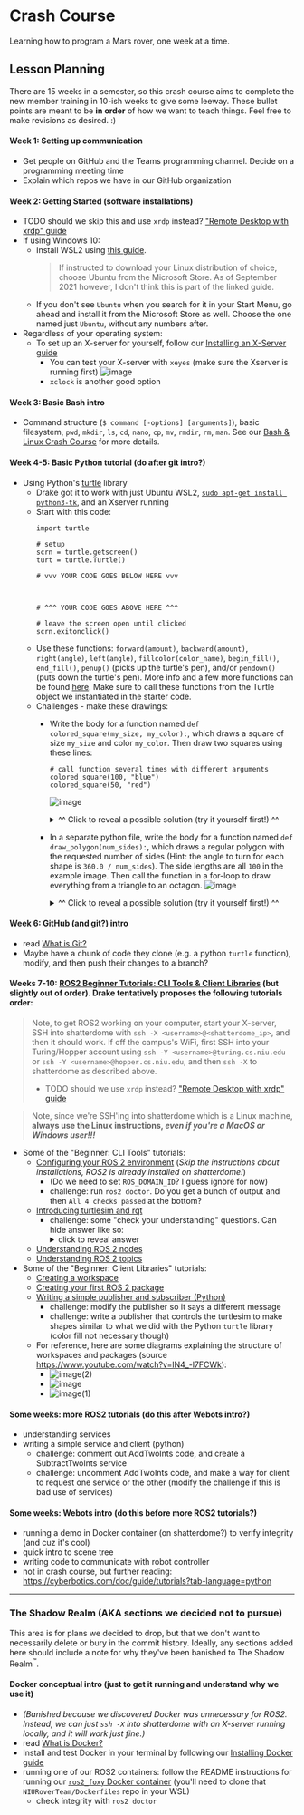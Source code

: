 # Crash Course
Learning how to program a Mars rover, one week at a time.

## Lesson Planning
There are 15 weeks in a semester, so this crash course aims to complete the new member training in 10-ish weeks to give some leeway. These bullet points are meant to be **in order** of how we want to teach things. Feel free to make revisions as desired. :)

#### Week 1: Setting up communication
* Get people on GitHub and the Teams programming channel. Decide on a programming meeting time
* Explain which repos we have in our GitHub organization

#### Week 2: Getting Started (software installations)
* TODO should we skip this and use `xrdp` instead? ["Remote Desktop with xrdp" guide](https://github.com/NIURoverTeam/Docs/blob/main/Guides/Remote-Desktop-with-xrdp.md)
* If using Windows 10:
  * Install WSL2 using [this guide](https://docs.microsoft.com/en-us/windows/wsl/install-win10#manual-installation-steps).
    > If instructed to download your Linux distribution of choice, choose Ubuntu from the Microsoft Store. As of September 2021 however, I don't think this is part of the linked guide.
  * If you don't see `Ubuntu` when you search for it in your Start Menu, go ahead and install it from the Microsoft Store as well. Choose the one named just `Ubuntu`, without any numbers after.
* Regardless of your operating system:
  * To set up an X-server for yourself, follow our [Installing an X-Server guide](https://github.com/NIURoverTeam/Docs/blob/main/Guides/Installing-an-X-Server.md) 
    * You can test your X-server with `xeyes` (make sure the Xserver is running first) ![image](https://user-images.githubusercontent.com/19244666/118378411-57a53280-b599-11eb-8840-1f77d6dd8646.png)
    * `xclock` is another good option

#### Week 3: Basic Bash intro
* Command structure (`$ command [-options] [arguments]`), basic filesystem, `pwd`, `mkdir`, `ls`, `cd`, `nano`, `cp`, `mv`, `rmdir`, `rm`, `man`. See our [Bash & Linux Crash Course](https://github.com/NIURoverTeam/Docs/blob/main/legacy/Bash-%26-Linux-Crash-Course.md) for more details.

#### Week 4-5: Basic Python tutorial (do after git intro?)
* Using Python's [turtle](https://www.geeksforgeeks.org/turtle-programming-python/) library
  * Drake got it to work with just Ubuntu WSL2, [`sudo apt-get install python3-tk`](https://stackoverflow.com/questions/25905540/importerror-no-module-named-tkinter), and an Xserver running
  * Start with this code:
    ```python3
    import turtle
    
    # setup 
    scrn = turtle.getscreen()
    turt = turtle.Turtle()
    
    # vvv YOUR CODE GOES BELOW HERE vvv
    
    
    
    # ^^^ YOUR CODE GOES ABOVE HERE ^^^
    
    # leave the screen open until clicked
    scrn.exitonclick()
    ```
  * Use these functions: `forward(amount)`, `backward(amount)`, `right(angle)`, `left(angle)`, `fillcolor(color_name)`, `begin_fill()`, `end_fill()`, `penup()` (picks up the turtle's pen), and/or `pendown()` (puts down the turtle's pen). More info and a few more functions can be found [here](https://www.geeksforgeeks.org/turtle-programming-python/). Make sure to call these functions from the Turtle object we instantiated in the starter code.
  * Challenges - make these drawings: 
    * Write the body for a function named `def colored_square(my_size, my_color):`, which draws a square of size `my_size` and color `my_color`. Then draw two squares using these lines:
      ```python3      
      # call function several times with different arguments
      colored_square(100, "blue")
      colored_square(50, "red")
      ```
      ![image](https://user-images.githubusercontent.com/19244666/134120816-6d271240-6c1d-48e9-90f5-5f1ad68cc2ab.png)
      <details>
        <summary>^^ Click to reveal a possible solution (try it yourself first!) ^^</summary>

        ```python3
        import turtle
        
        # setup
        scrn = turtle.getscreen()
        turt = turtle.Turtle()
        
        # define function to draw colored square
        def colored_square(my_size, my_color):
            turt.fillcolor(my_color)
            
            turt.begin_fill()
            for i in range(4):
                turt.forward(my_size)
                turt.left(90)
            turt.end_fill()
        
        # call function several times with different arguments
        colored_square(100, "blue")
        colored_square(50, "red")
        
        # leave the screen open until clicked
        scrn.exitonclick()
        ```
      </details>
  
    * In a separate python file, write the body for a function named `def draw_polygon(num_sides):`, which draws a regular polygon with the requested number of sides (Hint: the angle to turn for each shape is `360.0 / num_sides`). The side lengths are all `100` in the example image. Then call the function in a for-loop to draw everything from a triangle to an octagon.  ![image](https://user-images.githubusercontent.com/19244666/134121224-e38e87bd-df20-49e3-b7f5-9b32bb7d8dc8.png)
      <details>
        <summary>^^ Click to reveal a possible solution (try it yourself first!) ^^</summary>

        ```python3
        import turtle
        
        # setup
        scrn = turtle.getscreen()
        turt = turtle.Turtle()
        
        # define function to draw polygon with some number of sides
        def draw_polygon(num_sides):
            turn_angle = 360.0 / num_sides
            for side in range(num_sides):
                turt.forward(100)
                turt.left(turn_angle)
        
        # draw polygons with the same starting point
        for num_sides in range(3, 9):
            draw_polygon(num_sides)
        
        # leave the screen open until clicked
        scrn.exitonclick()
      </details>

#### Week 6: GitHub (and git?) intro
* read [What is Git?](https://dev.to/javascriptcoff1/what-is-git-4pmh)
* Maybe have a chunk of code they clone (e.g. a python `turtle` function), modify, and then push their changes to a branch?

#### Weeks 7-10: [ROS2 Beginner Tutorials: CLI Tools & Client Libraries](https://docs.ros.org/en/foxy/Tutorials.html) (but slightly out of order). Drake tentatively proposes the following tutorials order:
> Note, to get ROS2 working on your computer, start your X-server, SSH into shatterdome with `ssh -X <username>@<shatterdome_ip>`, and then it should work. If off the campus's WiFi, first SSH into your Turing/Hopper account using `ssh -Y <username>@turing.cs.niu.edu` or `ssh -Y <username>@hopper.cs.niu.edu`, and then `ssh -X` to shatterdome as described above.
  > * TODO should we use `xrdp` instead? ["Remote Desktop with xrdp" guide](https://github.com/NIURoverTeam/Docs/blob/main/Guides/Remote-Desktop-with-xrdp.md)

> Note, since we're SSH'ing into shatterdome which is a Linux machine, **always use the Linux instructions, _even if you're a MacOS or Windows user!!!_**
* Some of the "Beginner: CLI Tools" tutorials:
  * [Configuring your ROS 2 environment](https://docs.ros.org/en/foxy/Tutorials/Configuring-ROS2-Environment.html) (*Skip the instructions about installations, ROS2 is already installed on shatterdome!*)
    * (Do we need to set `ROS_DOMAIN_ID`? I guess ignore for now)
    * challenge: run `ros2 doctor`. Do you get a bunch of output and then `All 4 checks passed` at the bottom?
  * [Introducing turtlesim and rqt](https://docs.ros.org/en/foxy/Tutorials/Turtlesim/Introducing-Turtlesim.html)
    * challenge: some "check your understanding" questions. Can hide answer like so:
      <details>
        <summary>click to reveal answer</summary>
        hello world
      </details>
  * [Understanding ROS 2 nodes](https://docs.ros.org/en/foxy/Tutorials/Understanding-ROS2-Nodes.html)
  * [Understanding ROS 2 topics](https://docs.ros.org/en/foxy/Tutorials/Topics/Understanding-ROS2-Topics.html)
* Some of the "Beginner: Client Libraries" tutorials:
  * [Creating a workspace](https://docs.ros.org/en/foxy/Tutorials/Workspace/Creating-A-Workspace.html)
  * [Creating your first ROS 2 package](https://docs.ros.org/en/foxy/Tutorials/Creating-Your-First-ROS2-Package.html)
  * [Writing a simple publisher and subscriber (Python)](https://docs.ros.org/en/foxy/Tutorials/Writing-A-Simple-Py-Publisher-And-Subscriber.html)
    * challenge: modify the publisher so it says a different message
    * challenge: write a publisher that controls the turtlesim to make shapes similar to what we did with the Python `turtle` library (color fill not necessary though)
  * For reference, here are some diagrams explaining the structure of workspaces and packages (source https://www.youtube.com/watch?v=lN4_-l7FCWk): 
    * ![image(2)](https://user-images.githubusercontent.com/19244666/139920787-da3573bf-473b-43cc-bd36-5f700bbf8901.png)
    * ![image](https://user-images.githubusercontent.com/19244666/139920838-9169ce76-88db-432b-ba66-30534ca31249.png)
    * ![image(1)](https://user-images.githubusercontent.com/19244666/139920851-44951ea4-34d1-45b5-ae7f-32831befb34a.png)

#### Some weeks: more ROS2 tutorials (do this after Webots intro?)
* understanding services
* writing a simple service and client (python)
  * challenge: comment out AddTwoInts code, and create a SubtractTwoInts service
  * challenge: uncomment AddTwoInts code, and make a way for client to request one service or the other (modify the challenge if this is bad use of services)

#### Some weeks: Webots intro (do this before more ROS2 tutorials?)
* running a demo in Docker container (on shatterdome?) to verify integrity (and cuz it's cool)
* quick intro to scene tree
* writing code to communicate with robot controller
* not in crash course, but further reading: https://cyberbotics.com/doc/guide/tutorials?tab-language=python

---

### The Shadow Realm (AKA sections we decided not to pursue)
This area is for plans we decided to drop, but that we don't want to necessarily delete or bury in the commit history. Ideally, any sections added here should include a note for why they've been banished to The Shadow Realm<sup>:tm:</sup>.

#### Docker conceptual intro (just to get it running and understand why we use it)
* _(Banished because we discovered Docker was unnecessary for ROS2. Instead, we can just `ssh -X` into shatterdome with an X-server running locally, and it will work just fine.)_
* read [What is Docker?](https://dev.to/javascriptcoff1/what-is-docker-3be2)
* Install and test Docker in your terminal by following our [Installing Docker guide](https://github.com/NIURoverTeam/Docs/blob/main/Guides/Installing-Docker.md)
* running one of our ROS2 containers: follow the README instructions for running our [`ros2_foxy` Docker container](https://github.com/NIURoverTeam/Dockerfiles/tree/master/ros2_foxy) (you'll need to clone that `NIURoverTeam/Dockerfiles` repo in your WSL)
  * check integrity with `ros2 doctor`
